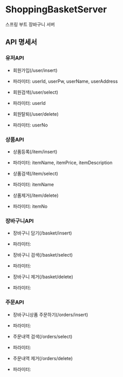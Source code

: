 # ShoppingBasketServer
스프링 부트 장바구니 서버

## API 명세서
### 유저API
- 회원가입(/user/insert)
- 파라미터: userId, userPw, userName, userAddress

- 회원검색(/user/select)
- 파라미터: userId

- 회원탈퇴(/user/delete)
- 파라미터: userNo

### 상품API
- 상품등록(/item/insert)
- 파라미터: itemName, itemPrice, itemDescription

- 상품검색(/item/select)
- 파라미터: itemName

- 상품제거(/item/delete)
- 파라미터: itemNo

### 장바구니API
- 장바구니 담기(/basket/insert)
- 파라미터: 

- 장바구니 검색(/basket/select)
- 파라미터:

- 장바구니 제거(/basket/delete)
- 파라미터:

### 주문API
- 장바구니상품 주문하기(/orders/insert)
- 파라미터:

- 주문내역 검색(/orders/select)
- 파라미터:

- 주문내역 제거(/orders/delete)
- 파라미터:
